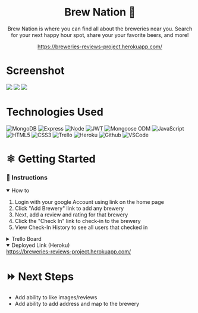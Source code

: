 <div align="center">

# Brew Nation 🍺

Brew Nation is where you can find all about the breweries near you. Search for your next happy hour spot, share your your favorite beers, and more!

<a href="https://breweries-reviews-project.herokuapp.com/">https://breweries-reviews-project.herokuapp.com/</a>

</div>

# Screenshot

<img src="https://i.imgur.com/jyOGFeK.png">
<img src="https://i.imgur.com/oknCWGG.png">
<img src="https://i.imgur.com/vQu40va.png">

# Technologies Used

![MongoDB](https://img.shields.io/badge/-MongoDB-333?style=flat&logo=mongodb)
![Express](https://img.shields.io/badge/-Express-333?style=flat&logo=express)
![Node](https://img.shields.io/badge/-Node.js-333?style=flat&logo=node.js)
![JWT](https://img.shields.io/badge/-JSON_Web_Tokens-333?style=flat&logo=jsonwebtokens)
![Mongoose ODM](https://img.shields.io/badge/-Mongoose_ODM-333?style=flat&logo=mongodb)
![JavaScript](https://img.shields.io/badge/-JavaScript-333?style=flat&logo=javascript) 
![HTML5](https://img.shields.io/badge/-HTML5-333?style=flat&logo=html5)
![CSS3](https://img.shields.io/badge/-CSS-333?style=flat&logo=css3)
![Trello](https://img.shields.io/badge/-Trello-333?style=flat&logo=trello) 
![Heroku](https://img.shields.io/badge/-Heroku-333?style=flat&logo=heroku)
![Github](https://img.shields.io/badge/-GitHub-333?style=flat&logo=github)
![VSCode](https://img.shields.io/badge/-VS_Code-333?style=flat&logo=visualstudio)

# ⚛️ Getting Started

<h3>📲 Instructions </h3>
<details open>
<summary>How to</summary>
<ol>
<li>Login with your google Account using link on the home page</li>
<li>Click "Add Brewery" link to add any brewery</li>
<li>Next, add a review and rating for that brewery</li>
<li>Click the "Check In" link to check-in to the brewery</li>
<li>View Check-In History to see all users that checked in</li>
</ol>

<details>
<h3>🔗 Links </h3>
<summary>Trello Board</summary>   
<a href="https://trello.com/b/3mxMmLXd/project-2">https://trello.com/b/3mxMmLXd/project-2</a>      
</details>

<details open>   
<summary>Deployed Link (Heroku)</summary>
<a href="https://breweries-reviews-project.herokuapp.com/">https://breweries-reviews-project.herokuapp.com/</a>
</details>


# ⏩ Next Steps   

- Add ability to like images/reviews
- Add ability to add address and map to the brewery
